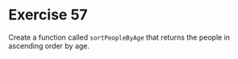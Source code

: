 # Exercise 57

Create a function called `sortPeopleByAge` that returns the people in ascending order by age.
